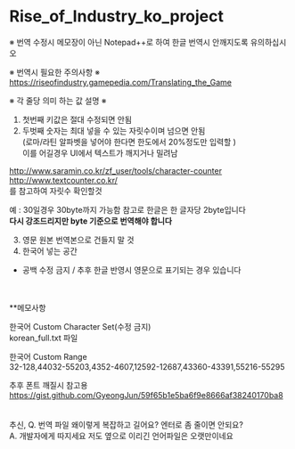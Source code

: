 # Rise_of_Industry_ko_project<br>


※ 번역 수정시 메모장이 아닌 Notepad++로 하여 한글 번역시 안깨지도록 유의하십시오<br>

※ 번역시 필요한 주의사항 ※<br>
https://riseofindustry.gamepedia.com/Translating_the_Game


   ※ 각 줄당 의미 하는 값 설명 ※<br>
   1) 첫번째 키값은 절대 수정되면 안됨<br>
   2) 두벗째 숫자는 최대 넣을 수 있는 자릿수이며 넘으면 안됨<br>
   (로마/라틴 알파벳을 넣어야 한다면 한도에서 20%정도만 입력할 )<br>
   이를 어길경우 UI에서 텍스트가 깨지거나 밀려남
   
   http://www.saramin.co.kr/zf_user/tools/character-counter<br>
   http://www.textcounter.co.kr/<br>
   를 참고하여 자릿수 확인할것

   예 : 30일경우 30byte까지 가능함 참고로 한글은 한 글자당 2byte입니다<br>
        <b>다시 강조드리지만 byte 기준으로 번역해야 합니다</b>
   
   3) 영문 원본 번역본으로 건들지 말 것
   4) 한국어 넣는 공간
   * 공백 수정 금지 / 추후 한글 반영시 영문으로 표기되는 경우 있습니다

<br><br>
**메모사항

한국어 Custom Character Set(수정 금지)<br>
korean_full.txt 파일

한국어 Custom Range<br>
32-128,44032-55203,4352-4607,12592-12687,43360-43391,55216-55295

추후 폰트 깨질시 참고용<br>
https://gist.github.com/GyeongJun/59f65b1e5ba6f9e8666af38240170ba8
<br><br><br>
추신, Q. 번역 파일 왜이렇게 복잡하고 길어요? 엔터로 좀 줄이면 안되요?<br>
A. 개발자에게 따지세요 저도 옆으로 이리긴 언어파일은 오랫만이네요
